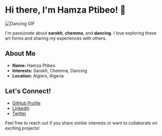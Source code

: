 
# Hi there, I'm Hamza Ptibeo! 👋

![Dancing GIF](https://media.giphy.com/media/60qaOdjck24JIo5pLc)

I'm passionate about **sarokh**, **chemma**, and **dancing**. I love exploring these art forms and sharing my experiences with others.

## About Me

- **Name:** Hamza Ptibeo
- **Interests:** Sarokh, Chemma, Dancing
- **Location:** Algiers, Algeria

## Let's Connect!

- [GitHub Profile](https://github.com/hamzaptibeo)
- [LinkedIn](https://www.linkedin.com/in/hamzaptibeo)
- [Twitter](https://twitter.com/hamzaptibeo)

Feel free to reach out if you share similar interests or want to collaborate on exciting projects!
<!---
zackloup-99/zackloup-99 is a ✨ special ✨ repository because its `README.md` (this file) appears on your GitHub profile.
You can click the Preview link to take a look a
